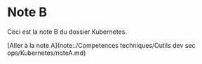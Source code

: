 # Note B

Ceci est la note B du dossier Kubernetes.

[Aller à la note A](note:./Competences techniques/Outils dev sec ops/Kubernetes/noteA.md)
